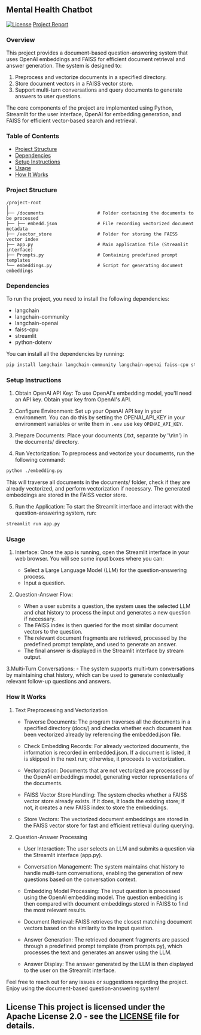 ## Mental Health Chatbot
[![License](https://img.shields.io/badge/license-Apache%202-blue)](LICENSE)
[Project Report](https://github.com/Aubrey6/INFO7375Final_Mental_Health_RAG_ChatBot/blob/main/Final%20Project%20Doc.pdf)

### Overview
This project provides a document-based question-answering system that uses OpenAI embeddings and FAISS for efficient document retrieval and answer generation. The system is designed to:

1. Preprocess and vectorize documents in a specified directory.
2. Store document vectors in a FAISS vector store.
3. Support multi-turn conversations and query documents to generate answers to user questions.

The core components of the project are implemented using Python, Streamlit for the user interface, OpenAI for embedding generation, and FAISS for efficient vector-based search and retrieval.

### Table of Contents
- [Project Structure](#project-structure)  
- [Dependencies](#dependencies)
- [Setup Instructions](#setup-instructions)
- [Usage](#usage)
- [How It Works](#how-it-works)

### Project Structure
```
/project-root  
│  
├── /documents                    # Folder containing the documents to be processed  
├── ├── embedd.json               # File recording vectorized document metadata
├── /vector_store                 # Folder for storing the FAISS vector index
├── app.py                        # Main application file (Streamlit interface)
├── Prompts.py                    # Containing predefined prompt templates
└── embeddings.py                 # Script for generating document embeddings
```

### Dependencies
To run the project, you need to install the following dependencies:
- langchain
- langchain-community
- langchain-openai
- faiss-cpu
- streamlit
- python-dotenv

You can install all the dependencies by running:
```bash
pip install langchain langchain-community langchain-openai faiss-cpu streamlit python-dotenv
```

### Setup Instructions
1. Obtain OpenAI API Key:
To use OpenAI's embedding model, you'll need an API key. Obtain your key from OpenAI's API.

2. Configure Environment:
Set up your OpenAI API key in your environment. You can do this by setting the OPENAI_API_KEY in your environment variables or write them in `.env` use key `OPENAI_API_KEY`.

3. Prepare Documents:
Place your documents (.txt, separate by '\n\n') in the documents/ directory.

4. Run Vectorization:
To preprocess and vectorize your documents, run the following command:

```bash
python ./embedding.py
```
This will traverse all documents in the documents/ folder, check if they are already vectorized, and perform vectorization if necessary. The generated embeddings are stored in the FAISS vector store.

5. Run the Application:
To start the Streamlit interface and interact with the question-answering system, run:

```bash
streamlit run app.py
```

### Usage
1. Interface:
Once the app is running, open the Streamlit interface in your web browser. You will see some input boxes where you can:
   - Select a Large Language Model (LLM) for the question-answering process.
   - Input a question.

2. Question-Answer Flow:
   - When a user submits a question, the system uses the selected LLM and chat history to process the input and generates a new question if necessary.
   - The FAISS index is then queried for the most similar document vectors to the question.
   - The relevant document fragments are retrieved, processed by the predefined prompt template, and used to generate an answer.
   - The final answer is displayed in the Streamlit interface by stream output.

3.Multi-Turn Conversations:
    - The system supports multi-turn conversations by maintaining chat history, which can be used to generate contextually relevant follow-up questions and answers.

### How It Works
1. Text Preprocessing and Vectorization
   - Traverse Documents:
   The program traverses all the documents in a specified directory (docs/) and checks whether each document has been vectorized already by referencing the embedded.json file.

   - Check Embedding Records:
   For already vectorized documents, the information is recorded in embedded.json. If a document is listed, it is skipped in the next run; otherwise, it proceeds to vectorization.

   - Vectorization:
   Documents that are not vectorized are processed by the OpenAI embeddings model, generating vector representations of the documents.

   - FAISS Vector Store Handling:
   The system checks whether a FAISS vector store already exists. If it does, it loads the existing store; if not, it creates a new FAISS index to store the embeddings.

   - Store Vectors:
   The vectorized document embeddings are stored in the FAISS vector store for fast and efficient retrieval during querying.


2. Question-Answer Processing
   - User Interaction:
   The user selects an LLM and submits a question via the Streamlit interface (app.py).

   - Conversation Management:
   The system maintains chat history to handle multi-turn conversations, enabling the generation of new questions based on the conversation context.

   - Embedding Model Processing:
   The input question is processed using the OpenAI embedding model. The question embedding is then compared with document embeddings stored in FAISS to find the most relevant results.

   - Document Retrieval:
   FAISS retrieves the closest matching document vectors based on the similarity to the input question.

   - Answer Generation:
   The retrieved document fragments are passed through a predefined prompt template (from prompts.py), which processes the text and generates an answer using the LLM.

   - Answer Display:
   The answer generated by the LLM is then displayed to the user on the Streamlit interface.

Feel free to reach out for any issues or suggestions regarding the project. Enjoy using the document-based question-answering system!

## License This project is licensed under the Apache License 2.0 - see the [LICENSE](LICENSE) file for details.
